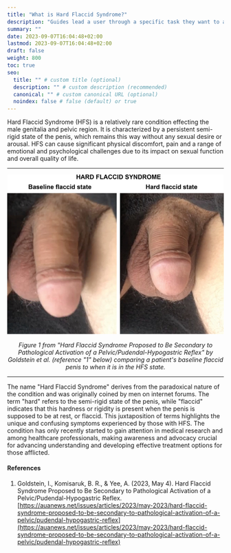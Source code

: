 ```yaml
---
title: "What is Hard Flaccid Syndrome?"
description: "Guides lead a user through a specific task they want to accomplish, often with a sequence of steps."
summary: ""
date: 2023-09-07T16:04:48+02:00
lastmod: 2023-09-07T16:04:48+02:00
draft: false
weight: 800
toc: true
seo:
  title: "" # custom title (optional)
  description: "" # custom description (recommended)
  canonical: "" # custom canonical URL (optional)
  noindex: false # false (default) or true
---
```


Hard Flaccid Syndrome (HFS) is a relatively rare condition effecting the male genitalia and pelvic region. It is characterized by a persistent semi-rigid state of the penis, which remains this way without any sexual desire or arousal. HFS can cause significant physical discomfort, pain and a range of emotional and psychological challenges due to its impact on sexual function and overall quality of life.

---

![Normal Flaccid Penis vs Hard Flaccid Penis](AU-AUAN230080F001.png#center)

<center><em>Figure 1 from "Hard Flaccid Syndrome Proposed to Be Secondary to Pathological Activation of a Pelvic/Pudendal-Hypogastric Reflex" by Goldstein et al. (reference "1" below) comparing a patient's baseline flaccid penis to when it is in the HFS state.</em></center>

---

The name "Hard Flaccid Syndrome" derives from the paradoxical nature of the condition and was originally coined by men on internet forums. The term "hard" refers to the semi-rigid state of the penis, while "flaccid" indicates that this hardness or rigidity is present when the penis is supposed to be at rest, or flaccid. This juxtaposition of terms highlights the unique and confusing symptoms experienced by those with HFS. The condition has only recently started to gain attention in medical research and among healthcare professionals, making awareness and advocacy crucial for advancing understanding and developing effective treatment options for those afflicted.

#### References

1. Goldstein, I., Komisaruk, B. R., & Yee, A. (2023, May 4). Hard Flaccid Syndrome Proposed to Be Secondary to Pathological Activation of a Pelvic/Pudendal-Hypogastric Reflex. [https://auanews.net/issues/articles/2023/may-2023/hard-flaccid-syndrome-proposed-to-be-secondary-to-pathological-activation-of-a-pelvic/pudendal-hypogastric-reflex](https://auanews.net/issues/articles/2023/may-2023/hard-flaccid-syndrome-proposed-to-be-secondary-to-pathological-activation-of-a-pelvic/pudendal-hypogastric-reflex)

